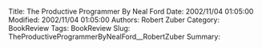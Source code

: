 Title: The Productive Programmer  By Neal Ford
Date: 2002/11/04 01:05:00
Modified: 2002/11/04 01:05:00
Authors: Robert Zuber
Category: BookReview
Tags: BookReview
Slug: TheProductiveProgrammerByNealFord__RobertZuber
Summary: 


